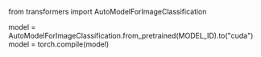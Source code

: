 from transformers import AutoModelForImageClassification

model = AutoModelForImageClassification.from_pretrained(MODEL_ID).to("cuda")
model = torch.compile(model)
